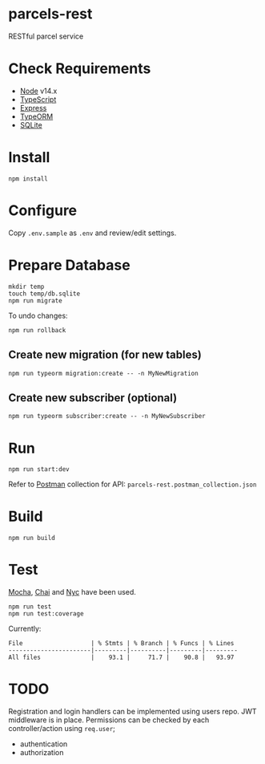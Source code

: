 # parcels-rest
RESTful parcel service

# Check Requirements

- [Node](https://nodejs.org/) v14.x
- [TypeScript](https://www.typescriptlang.org/)
- [Express](https://expressjs.com/)
- [TypeORM](https://typeorm.io/)
- [SQLite](https://www.sqlite.org/)

# Install 

```
npm install
```

# Configure

Copy `.env.sample` as `.env` and review/edit settings.

# Prepare Database

```
mkdir temp
touch temp/db.sqlite
npm run migrate
```

To undo changes:

```
npm run rollback
```


## Create new migration (for new tables)

```
npm run typeorm migration:create -- -n MyNewMigration
```

## Create new subscriber (optional)

```
npm run typeorm subscriber:create -- -n MyNewSubscriber
```

# Run

```
npm run start:dev
```

Refer to [Postman](https://www.postman.com/) collection for API: `parcels-rest.postman_collection.json`

# Build

```
npm run build
```

# Test

[Mocha](https://mochajs.org/), [Chai](https://www.chaijs.com/) and [Nyc](https://github.com/istanbuljs/nyc) have been used.

```
npm run test
npm run test:coverage
```

Currently:

```
File                   | % Stmts | % Branch | % Funcs | % Lines
-----------------------|---------|----------|---------|---------
All files              |    93.1 |     71.7 |    90.8 |   93.97 
```

# TODO

Registration and login handlers can be implemented using users repo. JWT middleware is in place. Permissions can be checked by each controller/action using `req.user`;

- authentication
- authorization
